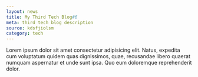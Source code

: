 ```yaml
---
layout: news
title: My Third Tech Blog#6
meta: third tech blog description
source: kdsfjiolsm
category: tech
---
```



Lorem ipsum dolor sit amet consectetur adipisicing elit. Natus, expedita cum voluptatum quidem quas dignissimos, quae, recusandae libero quaerat numquam aspernatur et unde sunt ipsa. Quo eum doloremque reprehenderit dolor.